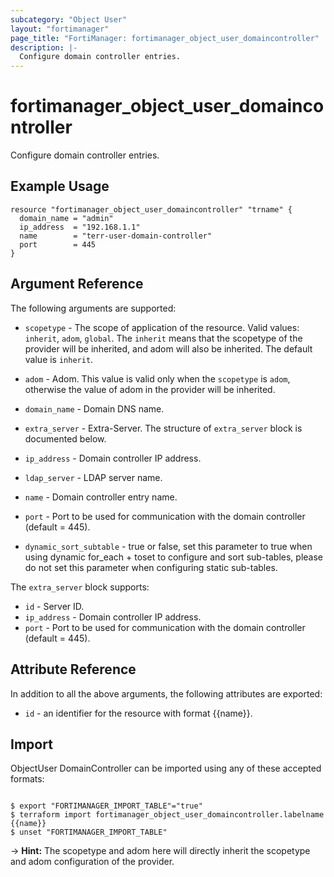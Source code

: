 ```yaml
---
subcategory: "Object User"
layout: "fortimanager"
page_title: "FortiManager: fortimanager_object_user_domaincontroller"
description: |-
  Configure domain controller entries.
---
```


# fortimanager_object_user_domaincontroller
Configure domain controller entries.

## Example Usage

```hcl
resource "fortimanager_object_user_domaincontroller" "trname" {
  domain_name = "admin"
  ip_address  = "192.168.1.1"
  name        = "terr-user-domain-controller"
  port        = 445
}
```

## Argument Reference


The following arguments are supported:

* `scopetype` - The scope of application of the resource. Valid values: `inherit`, `adom`, `global`. The `inherit` means that the scopetype of the provider will be inherited, and adom will also be inherited. The default value is `inherit`.
* `adom` - Adom. This value is valid only when the `scopetype` is `adom`, otherwise the value of adom in the provider will be inherited.

* `domain_name` - Domain DNS name.
* `extra_server` - Extra-Server. The structure of `extra_server` block is documented below.
* `ip_address` - Domain controller IP address.
* `ldap_server` - LDAP server name.
* `name` - Domain controller entry name.
* `port` - Port to be used for communication with the domain controller (default = 445).
* `dynamic_sort_subtable` - true or false, set this parameter to true when using dynamic for_each + toset to configure and sort sub-tables, please do not set this parameter when configuring static sub-tables.

The `extra_server` block supports:

* `id` - Server ID.
* `ip_address` - Domain controller IP address.
* `port` - Port to be used for communication with the domain controller (default = 445).


## Attribute Reference

In addition to all the above arguments, the following attributes are exported:
* `id` - an identifier for the resource with format {{name}}.

## Import

ObjectUser DomainController can be imported using any of these accepted formats:
```

$ export "FORTIMANAGER_IMPORT_TABLE"="true"
$ terraform import fortimanager_object_user_domaincontroller.labelname {{name}}
$ unset "FORTIMANAGER_IMPORT_TABLE"
```
-> **Hint:** The scopetype and adom here will directly inherit the scopetype and adom configuration of the provider.
